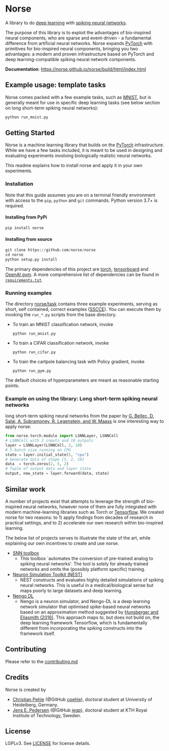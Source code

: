 # Norse

A library to do [deep learning](https://en.wikipedia.org/wiki/Deep_learning) with [spiking neural networks](https://en.wikipedia.org/wiki/Spiking_neural_network).

The purpose of this library is to exploit the advantages of bio-inspired neural components, who are sparse and event-driven - a fundamental difference from artificial neural networks.
Norse expands [PyTorch](https://pytorch.org/) with primitives for bio-inspired neural components, 
bringing you two advantages: a modern and proven infrastructure based on PyTorch and deep learning-compatible spiking neural network components.

**Documentation**: https://norse.github.io/norse/build/html/index.html

## Example usage: template tasks

Norse comes packed with a few example tasks, such as [MNIST](https://en.wikipedia.org/wiki/MNIST_database), but is generally meant for use in specific deep learning tasks (see below section on long short-term spiking neural networks):
```bash 
python run_mnist.py
```

## Getting Started

Norse is a machine learning library that builds on the [PyTorch](https://pytorch.org/) infrastructure. 
While we have a few tasks included, it is meant to be used in designing and evaluating experiments involving biologically realistic neural networks.

This readme explains how to install norse and apply it in your own experiments.

### Installation

Note that this guide assumes you are on a terminal friendly environment with access to the `pip`, `python` and `git` commands. Python version 3.7+ is required.

#### Installing from PyPi

```bash
pip install norse
```

#### Installing from source
```python
git clone https://github.com/norse/norse
cd norse
python setup.py install
```

The primary dependencies of this project are [torch](https://pytorch.org/), [tensorboard](https://www.tensorflow.org/tensorboard/) and [OpenAI gym](https://github.com/openai/gym).
A more comprehensive list of dependencies can be found in [`requirements.txt`](requirements.txt).

### Running examples

The directory [norse/task](norse/task) contains three example experiments, serving as short, self contained, correct examples ([SSCCE](http://www.sscce.org/)).
You can execute them by invoking the `run_*.py` scripts from the base directory.

- To train an MNIST classification network, invoke
    ```
    python run_mnist.py
    ```
- To train a CIFAR classification network, invoke
    ```
    python run_cifar.py
    ```
- To train the cartpole balancing task with Policy gradient, invoke
    ```
    python run_gym.py
    ```
The default choices of hyperparameters are meant as reasonable starting points.

### Example on using the library: Long short-term spiking neural networks
long short-term spiking neural networks from the paper by [G. Bellec, D. Salaj, A. Subramoney, R. Legenstein, and W. Maass](https://arxiv.org/abs/1803.09574) is one interesting way to apply norse: 
```python
from norse.torch.module import LSNNLayer, LSNNCell
# LSNNCell with 2 inputs and 10 outputs
layer = LSNNLayer(LSNNCell, 2, 10)
# 5 batch size running on CPU
state = layer.initial_state(5, "cpu") 
# Generate data of shape [5, 2, 10]
data  = torch.zeros(2, 5, 2)
# Tuple of output data and layer state
output, new_state = layer.forward(data, state) 
```

## Similar work

A number of projects exist that attempts to leverage the strength of bio-inspired neural networks, however none of them are fully integrated with modern machine-learning libraries such as Torch or [Tensorflow](https://www.tensorflow.org/). 
We created norse for two reasons: to 1) apply findings from decades of research in practical settings, and to 2) accelerate our own research within bio-inspired learning.

The below list of projects serves to illustrate the state of the art, while explaining our own incentives to create and use norse.

* [SNN toolbox](https://snntoolbox.readthedocs.io/en/latest/guide/intro.html)
  * This toolbox `automates the conversion of pre-trained analog to spiking neural networks'. The tool is solely for already trained networks and omits the (possibly platform specific) training.
* [Neuron Simulation Toolkit (NEST)](https://nest-simulator.org)
  * NEST constructs and evaluates highly detailed simulations of spiking neural networks. This is useful in a medical/biological sense but maps poorly to large datasets and deep learning.
* [Nengo DL](https://www.nengo.ai/nengo-dl/introduction.html)
  * Nengo is a neuron simulator, and Nengo-DL is a deep learning network simulator that optimised spike-based neural networks based on an approximation method suggested by [Hunsberger and Eliasmith (2016)](https://arxiv.org/abs/1611.05141). This approach maps to, but does not build on, the deep learning framework Tensorflow, which is fundamentally different from incorporating the spiking constructs into the framework itself.

## Contributing

Please refer to the [contributing.md](contributing.md)

## Credits

Norse is created by
* [Christian Pehle](https://www.kip.uni-heidelberg.de/people/10110) (@GitHub [cpehle](https://github.com/cpehle/)), doctoral student at University of Heidelberg, Germany.
* [Jens E. Pedersen](https://www.kth.se/profile/jeped) (@GitHub [jegp](https://github.com/jegp/)), doctoral student at KTH Royal Institute of Technology, Sweden.


## License

LGPLv3. See [LICENSE](LICENSE) for license details.